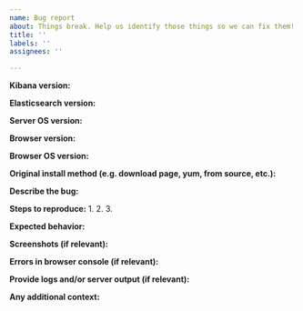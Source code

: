 ```yaml
---
name: Bug report
about: Things break. Help us identify those things so we can fix them!
title: ''
labels: ''
assignees: ''

---
```


**Kibana version:**

**Elasticsearch version:**

**Server OS version:**

**Browser version:**

**Browser OS version:**

**Original install method (e.g. download page, yum, from source, etc.):**

**Describe the bug:**

**Steps to reproduce:**
1.
2.
3.

**Expected behavior:**

**Screenshots (if relevant):**

**Errors in browser console (if relevant):**

**Provide logs and/or server output (if relevant):**

**Any additional context:**
